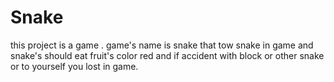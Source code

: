 # Snake
this project is a game .
game's name is snake that tow snake in game and 
snake's should eat fruit's color red and if accident with block or other snake
or to yourself you lost in game.
